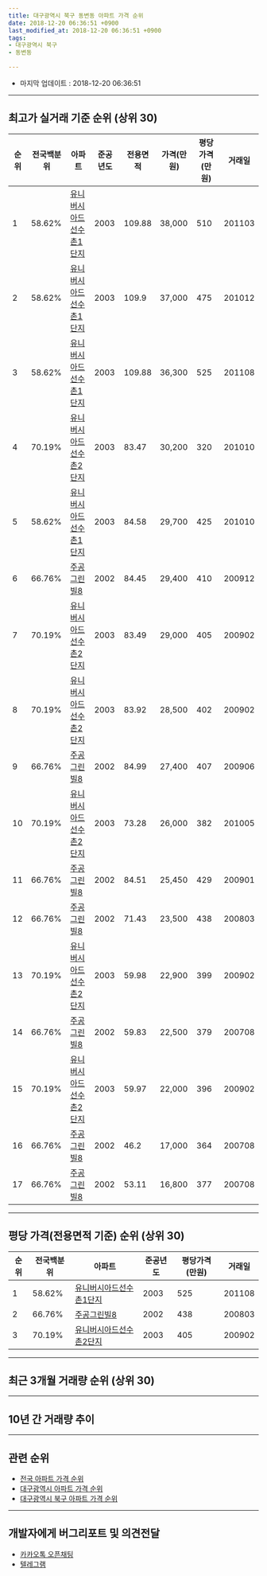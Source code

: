 ```yaml
---
title: 대구광역시 북구 동변동 아파트 가격 순위
date: 2018-12-20 06:36:51 +0900
last_modified_at: 2018-12-20 06:36:51 +0900
tags:
- 대구광역시 북구
- 동변동

---
```


* 마지막 업데이트 : 2018-12-20 06:36:51

---

## 최고가 실거래 기준 순위 (상위 30)


|순위|전국백분위|아파트|준공년도|전용면적|가격(만원)|평당가격(만원)|거래일|
|---|---|---|---|---|---|---|---|
|1|58.62%|[유니버시아드선수촌1단지](https://search.naver.com/search.naver?query=%EB%8C%80%EA%B5%AC%EA%B4%91%EC%97%AD%EC%8B%9C+%EB%B6%81%EA%B5%AC+%EB%8F%99%EB%B3%80%EB%8F%99+%EC%9C%A0%EB%8B%88%EB%B2%84%EC%8B%9C%EC%95%84%EB%93%9C%EC%84%A0%EC%88%98%EC%B4%8C1%EB%8B%A8%EC%A7%80)|2003|109.88|38,000|510|201103|
|2|58.62%|[유니버시아드선수촌1단지](https://search.naver.com/search.naver?query=%EB%8C%80%EA%B5%AC%EA%B4%91%EC%97%AD%EC%8B%9C+%EB%B6%81%EA%B5%AC+%EB%8F%99%EB%B3%80%EB%8F%99+%EC%9C%A0%EB%8B%88%EB%B2%84%EC%8B%9C%EC%95%84%EB%93%9C%EC%84%A0%EC%88%98%EC%B4%8C1%EB%8B%A8%EC%A7%80)|2003|109.9|37,000|475|201012|
|3|58.62%|[유니버시아드선수촌1단지](https://search.naver.com/search.naver?query=%EB%8C%80%EA%B5%AC%EA%B4%91%EC%97%AD%EC%8B%9C+%EB%B6%81%EA%B5%AC+%EB%8F%99%EB%B3%80%EB%8F%99+%EC%9C%A0%EB%8B%88%EB%B2%84%EC%8B%9C%EC%95%84%EB%93%9C%EC%84%A0%EC%88%98%EC%B4%8C1%EB%8B%A8%EC%A7%80)|2003|109.88|36,300|525|201108|
|4|70.19%|[유니버시아드선수촌2단지](https://search.naver.com/search.naver?query=%EB%8C%80%EA%B5%AC%EA%B4%91%EC%97%AD%EC%8B%9C+%EB%B6%81%EA%B5%AC+%EB%8F%99%EB%B3%80%EB%8F%99+%EC%9C%A0%EB%8B%88%EB%B2%84%EC%8B%9C%EC%95%84%EB%93%9C%EC%84%A0%EC%88%98%EC%B4%8C2%EB%8B%A8%EC%A7%80)|2003|83.47|30,200|320|201010|
|5|58.62%|[유니버시아드선수촌1단지](https://search.naver.com/search.naver?query=%EB%8C%80%EA%B5%AC%EA%B4%91%EC%97%AD%EC%8B%9C+%EB%B6%81%EA%B5%AC+%EB%8F%99%EB%B3%80%EB%8F%99+%EC%9C%A0%EB%8B%88%EB%B2%84%EC%8B%9C%EC%95%84%EB%93%9C%EC%84%A0%EC%88%98%EC%B4%8C1%EB%8B%A8%EC%A7%80)|2003|84.58|29,700|425|201010|
|6|66.76%|[주공그린빌8](https://search.naver.com/search.naver?query=%EB%8C%80%EA%B5%AC%EA%B4%91%EC%97%AD%EC%8B%9C+%EB%B6%81%EA%B5%AC+%EB%8F%99%EB%B3%80%EB%8F%99+%EC%A3%BC%EA%B3%B5%EA%B7%B8%EB%A6%B0%EB%B9%8C8)|2002|84.45|29,400|410|200912|
|7|70.19%|[유니버시아드선수촌2단지](https://search.naver.com/search.naver?query=%EB%8C%80%EA%B5%AC%EA%B4%91%EC%97%AD%EC%8B%9C+%EB%B6%81%EA%B5%AC+%EB%8F%99%EB%B3%80%EB%8F%99+%EC%9C%A0%EB%8B%88%EB%B2%84%EC%8B%9C%EC%95%84%EB%93%9C%EC%84%A0%EC%88%98%EC%B4%8C2%EB%8B%A8%EC%A7%80)|2003|83.49|29,000|405|200902|
|8|70.19%|[유니버시아드선수촌2단지](https://search.naver.com/search.naver?query=%EB%8C%80%EA%B5%AC%EA%B4%91%EC%97%AD%EC%8B%9C+%EB%B6%81%EA%B5%AC+%EB%8F%99%EB%B3%80%EB%8F%99+%EC%9C%A0%EB%8B%88%EB%B2%84%EC%8B%9C%EC%95%84%EB%93%9C%EC%84%A0%EC%88%98%EC%B4%8C2%EB%8B%A8%EC%A7%80)|2003|83.92|28,500|402|200902|
|9|66.76%|[주공그린빌8](https://search.naver.com/search.naver?query=%EB%8C%80%EA%B5%AC%EA%B4%91%EC%97%AD%EC%8B%9C+%EB%B6%81%EA%B5%AC+%EB%8F%99%EB%B3%80%EB%8F%99+%EC%A3%BC%EA%B3%B5%EA%B7%B8%EB%A6%B0%EB%B9%8C8)|2002|84.99|27,400|407|200906|
|10|70.19%|[유니버시아드선수촌2단지](https://search.naver.com/search.naver?query=%EB%8C%80%EA%B5%AC%EA%B4%91%EC%97%AD%EC%8B%9C+%EB%B6%81%EA%B5%AC+%EB%8F%99%EB%B3%80%EB%8F%99+%EC%9C%A0%EB%8B%88%EB%B2%84%EC%8B%9C%EC%95%84%EB%93%9C%EC%84%A0%EC%88%98%EC%B4%8C2%EB%8B%A8%EC%A7%80)|2003|73.28|26,000|382|201005|
|11|66.76%|[주공그린빌8](https://search.naver.com/search.naver?query=%EB%8C%80%EA%B5%AC%EA%B4%91%EC%97%AD%EC%8B%9C+%EB%B6%81%EA%B5%AC+%EB%8F%99%EB%B3%80%EB%8F%99+%EC%A3%BC%EA%B3%B5%EA%B7%B8%EB%A6%B0%EB%B9%8C8)|2002|84.51|25,450|429|200901|
|12|66.76%|[주공그린빌8](https://search.naver.com/search.naver?query=%EB%8C%80%EA%B5%AC%EA%B4%91%EC%97%AD%EC%8B%9C+%EB%B6%81%EA%B5%AC+%EB%8F%99%EB%B3%80%EB%8F%99+%EC%A3%BC%EA%B3%B5%EA%B7%B8%EB%A6%B0%EB%B9%8C8)|2002|71.43|23,500|438|200803|
|13|70.19%|[유니버시아드선수촌2단지](https://search.naver.com/search.naver?query=%EB%8C%80%EA%B5%AC%EA%B4%91%EC%97%AD%EC%8B%9C+%EB%B6%81%EA%B5%AC+%EB%8F%99%EB%B3%80%EB%8F%99+%EC%9C%A0%EB%8B%88%EB%B2%84%EC%8B%9C%EC%95%84%EB%93%9C%EC%84%A0%EC%88%98%EC%B4%8C2%EB%8B%A8%EC%A7%80)|2003|59.98|22,900|399|200902|
|14|66.76%|[주공그린빌8](https://search.naver.com/search.naver?query=%EB%8C%80%EA%B5%AC%EA%B4%91%EC%97%AD%EC%8B%9C+%EB%B6%81%EA%B5%AC+%EB%8F%99%EB%B3%80%EB%8F%99+%EC%A3%BC%EA%B3%B5%EA%B7%B8%EB%A6%B0%EB%B9%8C8)|2002|59.83|22,500|379|200708|
|15|70.19%|[유니버시아드선수촌2단지](https://search.naver.com/search.naver?query=%EB%8C%80%EA%B5%AC%EA%B4%91%EC%97%AD%EC%8B%9C+%EB%B6%81%EA%B5%AC+%EB%8F%99%EB%B3%80%EB%8F%99+%EC%9C%A0%EB%8B%88%EB%B2%84%EC%8B%9C%EC%95%84%EB%93%9C%EC%84%A0%EC%88%98%EC%B4%8C2%EB%8B%A8%EC%A7%80)|2003|59.97|22,000|396|200902|
|16|66.76%|[주공그린빌8](https://search.naver.com/search.naver?query=%EB%8C%80%EA%B5%AC%EA%B4%91%EC%97%AD%EC%8B%9C+%EB%B6%81%EA%B5%AC+%EB%8F%99%EB%B3%80%EB%8F%99+%EC%A3%BC%EA%B3%B5%EA%B7%B8%EB%A6%B0%EB%B9%8C8)|2002|46.2|17,000|364|200708|
|17|66.76%|[주공그린빌8](https://search.naver.com/search.naver?query=%EB%8C%80%EA%B5%AC%EA%B4%91%EC%97%AD%EC%8B%9C+%EB%B6%81%EA%B5%AC+%EB%8F%99%EB%B3%80%EB%8F%99+%EC%A3%BC%EA%B3%B5%EA%B7%B8%EB%A6%B0%EB%B9%8C8)|2002|53.11|16,800|377|200708|


---

## 평당 가격(전용면적 기준) 순위 (상위 30)


|순위|전국백분위|아파트|준공년도|평당가격(만원)|거래일|
|---|---|---|---|---|---|
|1|58.62%|[유니버시아드선수촌1단지](https://search.naver.com/search.naver?query=%EB%8C%80%EA%B5%AC%EA%B4%91%EC%97%AD%EC%8B%9C+%EB%B6%81%EA%B5%AC+%EB%8F%99%EB%B3%80%EB%8F%99+%EC%9C%A0%EB%8B%88%EB%B2%84%EC%8B%9C%EC%95%84%EB%93%9C%EC%84%A0%EC%88%98%EC%B4%8C1%EB%8B%A8%EC%A7%80)|2003|525|201108|
|2|66.76%|[주공그린빌8](https://search.naver.com/search.naver?query=%EB%8C%80%EA%B5%AC%EA%B4%91%EC%97%AD%EC%8B%9C+%EB%B6%81%EA%B5%AC+%EB%8F%99%EB%B3%80%EB%8F%99+%EC%A3%BC%EA%B3%B5%EA%B7%B8%EB%A6%B0%EB%B9%8C8)|2002|438|200803|
|3|70.19%|[유니버시아드선수촌2단지](https://search.naver.com/search.naver?query=%EB%8C%80%EA%B5%AC%EA%B4%91%EC%97%AD%EC%8B%9C+%EB%B6%81%EA%B5%AC+%EB%8F%99%EB%B3%80%EB%8F%99+%EC%9C%A0%EB%8B%88%EB%B2%84%EC%8B%9C%EC%95%84%EB%93%9C%EC%84%A0%EC%88%98%EC%B4%8C2%EB%8B%A8%EC%A7%80)|2003|405|200902|


---

## 최근 3개월 거래량 순위 (상위 30)


<div style="width:100%;">
    <canvas id="deal_count_ranking" height="250"></canvas>
</div>


<script>
new Chart(document.getElementById("deal_count_ranking"), {
    type: 'horizontalBar',
    data: {
        labels: ['주공그린빌8', '유니버시아드선수촌2단지', '유니버시아드선수촌1단지'],
        datasets: [{
            label: '실거래 수',
            data: [10, 10, 3],
            borderColor: "rgba(255, 0, 128, 1)",
            backgroundColor: "rgba(255, 0, 128, 0.5)",
            fill: false,
        }]
    },
    options: {
        responsive: true,
        title: {
            display: true,
            text: '최근 3개월 거래량 순위'
        },
        tooltips: {
            mode: 'index',
            intersect: false,
            callbacks: {
                title: function(tooltipItems, data) {
                    return "실거래 수:";
                },
                label: function(tooltipItem, data) {
                    return data.labels[tooltipItem.index] + ": " + tooltipItem.xLabel;
                }
            }
        },
        hover: {
            mode: 'nearest',
            intersect: true
        },
        scales: {
            xAxes: [{
                display: true,
                scaleLabel: {
                    display: true,
                    labelString: '실거래 수'
                },
                ticks: {
                    suggestedMin: 0,
                }
            }],
            yAxes: [{
                display: true,
                ticks: {
                    autoSkip: false,
                    callback: function(value, index, values) {
                        if (value.length > 15)
                            return value.substr(0, 13) + "...";
                        else
                            return value;
                    }
                },
                scaleLabel: {
                    display: false,
                }
            }]
        }
    }
});

</script>


---

## 10년 간 거래량 추이


<div style="width:100%;">
    <canvas id="deal_progress" height="250"></canvas>
</div>

<script>
new Chart(document.getElementById("deal_progress"), {
    type: 'line',
    data: {
        labels: ['200812','200901','200902','200903','200904','200905','200906','200907','200908','200909','200910','200911','200912','201001','201002','201003','201004','201005','201006','201007','201008','201009','201010','201011','201012','201101','201102','201103','201104','201105','201106','201107','201108','201109','201110','201111','201112','201201','201202','201203','201204','201205','201206','201207','201208','201209','201210','201211','201212','201301','201302','201303','201304','201305','201306','201307','201308','201309','201310','201311','201312','201401','201402','201403','201404','201405','201406','201407','201408','201409','201410','201411','201412','201501','201502','201503','201504','201505','201506','201507','201508','201509','201510','201511','201512','201601','201602','201603','201604','201605','201606','201607','201608','201609','201610','201611','201612','201701','201702','201703','201704','201705','201706','201707','201708','201709','201710','201711','201712','201801','201802','201803','201804','201805','201806','201807','201808','201809','201810','201811','201812'],
        datasets: [{
            label: '실거래 수',
            pointRadius: 1,
            data: [5, 8, 383, 246, 64, 25, 24, 31, 58, 38, 13, 22, 30, 21, 21, 26, 15, 19, 22, 27, 15, 13, 40, 34, 29, 33, 33, 45, 38, 37, 14, 28, 32, 37, 33, 24, 36, 12, 32, 34, 37, 20, 16, 19, 19, 29, 29, 28, 27, 30, 31, 25, 44, 38, 42, 15, 17, 30, 22, 17, 21, 24, 9, 20, 15, 13, 24, 29, 32, 25, 31, 26, 19, 27, 19, 33, 22, 15, 22, 21, 21, 17, 8, 14, 7, 7, 13, 10, 18, 8, 7, 7, 8, 16, 14, 18, 9, 12, 20, 10, 11, 12, 9, 11, 20, 21, 14, 4, 11, 21, 8, 22, 11, 16, 15, 11, 11, 14, 10, 13, 0],
            borderColor: "rgba(255, 201, 14, 1)",
            backgroundColor: "rgba(255, 201, 14, 0.5)",
            fill: true,
        }]
    },
    options: {
        responsive: true,
        title: {
            display: true,
            text: '10년간 거래량 추이'
        },
        tooltips: {
            mode: 'index',
            intersect: false,
        },
        hover: {
            mode: 'nearest',
            intersect: true
        },
        scales: {
            xAxes: [{
                display: true,
                scaleLabel: {
                    display: true,
                    labelString: '년/월'
                }
            }],
            yAxes: [{
                display: true,
                ticks: {
                    suggestedMin: 0,
                },
                scaleLabel: {
                    display: true,
                    labelString: '실거래 수'
                }
            }]
        }
    }
});

</script>


---

## 관련 순위

- [전국 아파트 가격 순위](https://inasie.github.io/apt-ranking/전국)
- [대구광역시 아파트 가격 순위](https://inasie.github.io/apt-ranking/대구광역시)
- [대구광역시 북구 아파트 가격 순위](https://inasie.github.io/apt-ranking/대구광역시-북구)


---

## 개발자에게 버그리포트 및 의견전달

- [카카오톡 오픈채팅](https://open.kakao.com/o/gLJUAP4)
- [텔레그램](https://t.me/inasie)

